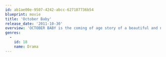 ```yaml
---
id: ab1ae00e-9507-4242-abcc-627107736b54
blueprint: movie
title: 'October Baby'
release_date: '2011-10-30'
overview: 'OCTOBER BABY is the coming of age story of a beautiful and naive college freshman who discovers that her entire life is a lie and sets out on a road trip with a host of misfits to discover herself and the answers she craves.'
genres:
  -
    id: 18
    name: Drama
---
```

